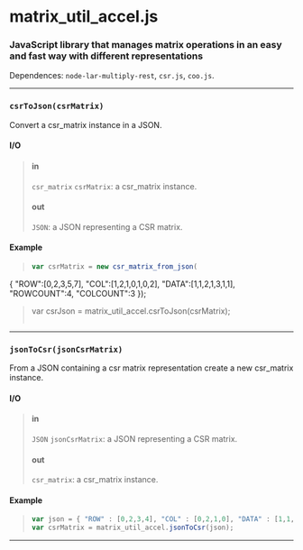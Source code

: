 # matrix_util_accel.js

### JavaScript library that manages matrix operations in an easy and fast way with different representations

Dependences: `node-lar-multiply-rest`, `csr.js`, `coo.js`.

- - -

### `csrToJson(csrMatrix)`

Convert a csr_matrix instance in a JSON.

#### I/O

> #### in
> `csr_matrix` `csrMatrix`: a csr_matrix instance.
> 
> #### out
> `JSON`: a JSON representing a CSR matrix.

#### Example

> ```js
> var csrMatrix = new csr_matrix_from_json(
  { 
    "ROW":[0,2,3,5,7],
    "COL":[1,2,1,0,1,0,2],
    "DATA":[1,1,2,1,3,1,1],
    "ROWCOUNT":4,
    "COLCOUNT":3
  });
>
> var csrJson = matrix_util_accel.csrToJson(csrMatrix);
> ```

- - -

### `jsonToCsr(jsonCsrMatrix)`

From a JSON containing a csr matrix representation create a new csr_matrix instance.

#### I/O

> #### in
> `JSON` `jsonCsrMatrix`: a JSON representing a CSR matrix.
> 
> #### out
> `csr_matrix`: a csr_matrix instance.

#### Example

> ```js
> var json = { "ROW" : [0,2,3,4], "COL" : [0,2,1,0], "DATA" : [1,1,1,1], "ROWCOUNT" : 3, "COLCOUNT" : 3 };
> var csrMatrix = matrix_util_accel.jsonToCsr(json);
> ```

- - -
